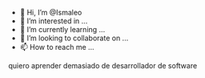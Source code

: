 - 👋 Hi, I’m @Ismaleo
- 👀 I’m interested in ...
- 🌱 I’m currently learning ...
- 💞️ I’m looking to collaborate on ...
- 📫 How to reach me ...

<!---
Ismaleo/Ismaleo is a ✨ special ✨ repository because its `README.md` (this file) appears on your GitHub profile.
You can click the Preview link to take a look at your changes.
--->
quiero aprender demasiado de desarrollador de software
